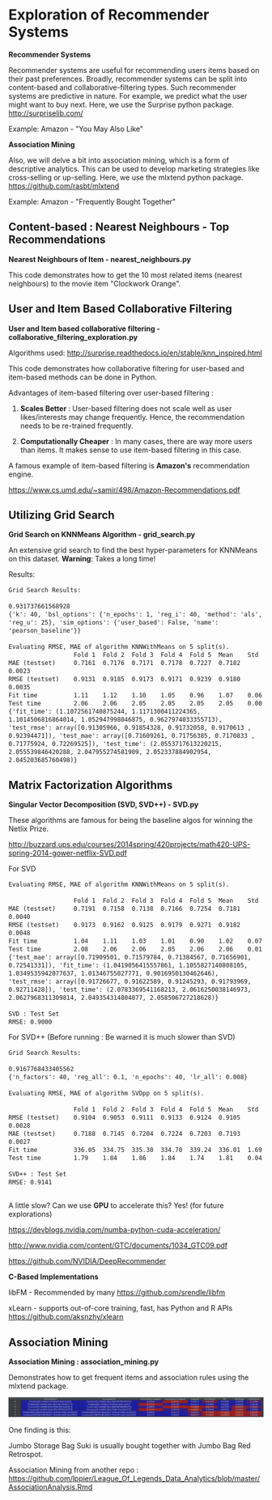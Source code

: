 # Exploration of Recommender Systems

**Recommender Systems**

Recommender systems are useful for recommending users items based on their past preferences. Broadly, 
recommender systems can be split into content-based and collaborative-filtering types. 
Such recommender systems are predictive in nature. For example, we predict what the user might want to buy next.
Here, we use the Surprise python package. http://surpriselib.com/

Example: Amazon - "You May Also Like"

**Association Mining**

Also, we will delve a bit into association mining, which is a form of descriptive analytics. 
This can be used to develop marketing strategies like cross-selling or up-selling.
Here, we use the mlxtend python package. https://github.com/rasbt/mlxtend

Example: Amazon - "Frequently Bought Together"


## Content-based : Nearest Neighbours - Top Recommendations

**Nearest Neighbours of Item - nearest_neighbours.py**

This code demonstrates how to get the 10 most related items (nearest neighbours) to the movie item "Clockwork Orange". 

    
## User and Item Based Collaborative Filtering

**User and Item based collaborative filtering - collaborative_filtering_exploration.py**

Algorithms used: http://surprise.readthedocs.io/en/stable/knn_inspired.html

This code demonstrates how collaborative filtering for user-based and item-based methods can be done
in Python. 

Advantages of item-based filtering over user-based filtering : 

1) **Scales Better** : User-based filtering does not scale well as user likes/interests may change frequently. Hence, 
the recommendation needs to be re-trained frequently. 

2) **Computationally Cheaper** : In many cases, there are way more users than items. It makes sense to use item-based
filtering in this case. 

A famous example of item-based filtering is **Amazon's** recommendation engine. 

https://www.cs.umd.edu/~samir/498/Amazon-Recommendations.pdf

## Utilizing Grid Search

**Grid Search on KNNMeans Algorithm - grid_search.py**

An extensive grid search to find the best hyper-parameters for KNNMeans on this dataset. **Warning**: Takes a long time!

Results:
````
Grid Search Results: 

0.931737661568928
{'k': 40, 'bsl_options': {'n_epochs': 1, 'reg_i': 40, 'method': 'als', 'reg_u': 25}, 'sim_options': {'user_based': False, 'name': 'pearson_baseline'}}

Evaluating RMSE, MAE of algorithm KNNWithMeans on 5 split(s).
                  Fold 1  Fold 2  Fold 3  Fold 4  Fold 5  Mean    Std     
MAE (testset)     0.7161  0.7176  0.7171  0.7178  0.7227  0.7182  0.0023  
RMSE (testset)    0.9131  0.9185  0.9173  0.9171  0.9239  0.9180  0.0035  
Fit time          1.11    1.12    1.10    1.05    0.96    1.07    0.06    
Test time         2.06    2.06    2.05    2.05    2.05    2.05    0.00    
{'fit_time': (1.1072561740875244, 1.1171300411224365, 1.1014506816864014, 1.052947998046875, 0.9627974033355713), 'test_rmse': array([0.91305966, 0.91854328, 0.91732058, 0.9170613 , 0.92394471]), 'test_mae': array([0.71609261, 0.71756385, 0.7170833 , 0.71775924, 0.72269525]), 'test_time': (2.0553717613220215, 2.055539846420288, 2.047955274581909, 2.052337884902954, 2.045203685760498)}

````

## Matrix Factorization Algorithms

**Singular Vector Decomposition (SVD, SVD++) - SVD.py**

These algorithms are famous for being the baseline algos for winning the Netlix Prize. 

http://buzzard.ups.edu/courses/2014spring/420projects/math420-UPS-spring-2014-gower-netflix-SVD.pdf

For SVD

````
Evaluating RMSE, MAE of algorithm KNNWithMeans on 5 split(s).

                  Fold 1  Fold 2  Fold 3  Fold 4  Fold 5  Mean    Std     
MAE (testset)     0.7191  0.7158  0.7138  0.7166  0.7254  0.7181  0.0040  
RMSE (testset)    0.9173  0.9162  0.9125  0.9179  0.9271  0.9182  0.0048  
Fit time          1.04    1.11    1.03    1.01    0.90    1.02    0.07    
Test time         2.08    2.06    2.06    2.05    2.06    2.06    0.01    
{'test_mae': array([0.71909501, 0.71579784, 0.71384567, 0.71656901, 0.72541331]), 'fit_time': (1.0419056415557861, 1.1055827140808105, 1.0349535942077637, 1.01346755027771, 0.9016950130462646), 'test_rmse': array([0.91726677, 0.91622589, 0.91245293, 0.91793969, 0.92711428]), 'test_time': (2.0783369541168213, 2.0616250038146973, 2.0627968311309814, 2.049354314804077, 2.058506727218628)}

SVD : Test Set
RMSE: 0.9000
````

For SVD++ (Before running : Be warned it is much slower than SVD)
````
Grid Search Results:

0.9167768433405562
{'n_factors': 40, 'reg_all': 0.1, 'n_epochs': 40, 'lr_all': 0.008}

Evaluating RMSE, MAE of algorithm SVDpp on 5 split(s).

                  Fold 1  Fold 2  Fold 3  Fold 4  Fold 5  Mean    Std     
RMSE (testset)    0.9104  0.9053  0.9111  0.9133  0.9124  0.9105  0.0028  
MAE (testset)     0.7188  0.7145  0.7204  0.7224  0.7203  0.7193  0.0027  
Fit time          336.05  334.75  335.30  334.70  339.24  336.01  1.69    
Test time         1.79    1.84    1.86    1.84    1.74    1.81    0.04    

SVD++ : Test Set
RMSE: 0.9141


````


A little slow? Can we use **GPU** to accelerate this? Yes! (for future explorations)

https://devblogs.nvidia.com/numba-python-cuda-acceleration/

http://www.nvidia.com/content/GTC/documents/1034_GTC09.pdf

https://github.com/NVIDIA/DeepRecommender

**C-Based Implementations**

libFM - Recommended by many
https://github.com/srendle/libfm

xLearn - supports out-of-core training, fast, has Python and R APIs
https://github.com/aksnzhy/xlearn

## Association Mining

**Association Mining : association_mining.py**

Demonstrates how to get frequent items and association rules using the mlxtend package. 

![alt text](./rules.png)

One finding is this:

Jumbo Storage Bag Suki is usually bought together with Jumbo Bag Red Retrospot. 

Association Mining from another repo : https://github.com/lppier/League_Of_Legends_Data_Analytics/blob/master/AssociationAnalysis.Rmd
